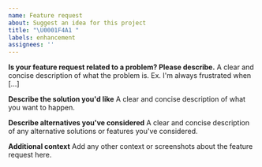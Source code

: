 ```yaml
---
name: Feature request
about: Suggest an idea for this project
title: "\U0001F4A1 "
labels: enhancement
assignees: ''
---
```

<!--
Consider joining our Discord for additional support and conversation:
https://discord.gg/sp8AQQhMJ7
//-->

**Is your feature request related to a problem? Please describe.**
A clear and concise description of what the problem is. Ex. I'm always frustrated when [...]

**Describe the solution you'd like**
A clear and concise description of what you want to happen.

**Describe alternatives you've considered**
A clear and concise description of any alternative solutions or features you've considered.

**Additional context**
Add any other context or screenshots about the feature request here.
